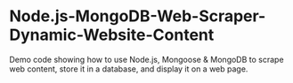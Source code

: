 # Node.js-MongoDB-Web-Scraper-Dynamic-Website-Content
Demo code showing how to use Node.js, Mongoose &amp; MongoDB to scrape web content, store it in a database, and display it on a web page.
